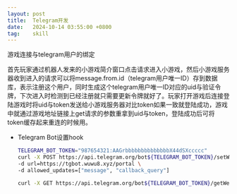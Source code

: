 ```yaml
---
layout: post
title:  Telegram开发
date:   2024-10-14 03:55:00 +0800
tag:    skill
---
```


游戏连接与telegram用户的绑定
    
首先玩家通过机器人发来的小游戏简介窗口点击请求进入小游戏，然后小游戏服务器收到进入的请求可以将message.from.id（telegram用户唯一ID）存到数据库，表示注册这个用户，同时生成这个telegram用户唯一ID对应的uid与验证令牌，下次进入时检测到已经注册就只需要更新令牌就好了。玩家打开游戏后连接登陆游戏时将uid与token发送给小游戏服务器对比token如果一致就登陆成功，游戏中就通过游戏地址链接上get请求的参数重拿到uid与token，登陆成功后可将token缓存起来重连的时候用。



- Telegram Bot设置hook
    ```bash
    TELEGRAM_BOT_TOKEN="987654321:AAGrbbbbbbbbbbbbbbX44dSXccccc"
    curl -X POST https://api.telegram.org/bot${TELEGRAM_BOT_TOKEN}/setWebhook \
    -d url=https://tgbot.wuwu8.xyz/portal \
    -d allowed_updates=["message", "callback_query"]
    
    curl -X GET https://api.telegram.org/bot${TELEGRAM_BOT_TOKEN}/getWebhookInfo
    ```